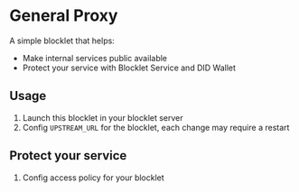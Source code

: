 # General Proxy

A simple blocklet that helps:

- Make internal services public available
- Protect your service with Blocklet Service and DID Wallet

## Usage

1. Launch this blocklet in your blocklet server
2. Config `UPSTREAM_URL` for the blocklet, each change may require a restart

## Protect your service

1. Config access policy for your blocklet
